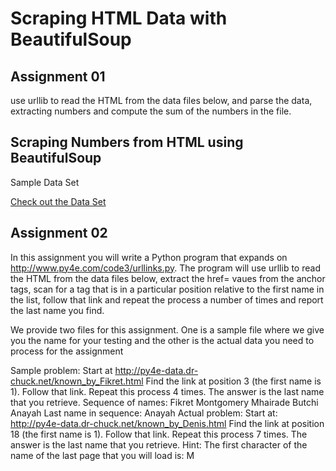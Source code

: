 # Scraping HTML Data with BeautifulSoup
<h2>Assignment 01</h2>
 use urllib to read the HTML from the data files below, and parse the data, extracting numbers and compute the sum of the numbers in the file.

<h2>Scraping Numbers from HTML using BeautifulSoup</h2>
<p>Sample Data Set</P> <a href="http://py4e-data.dr-chuck.net/comments_1806429.html">Check out the Data Set<a>
 
 
 <h2>Assignment 02</h2>
 
 In this assignment you will write a Python program that expands on http://www.py4e.com/code3/urllinks.py. The program will use urllib to read the HTML from the data files below, extract the href= vaues from the anchor tags, scan for a tag that is in a particular position relative to the first name in the list, follow that link and repeat the process a number of times and report the last name you find.

We provide two files for this assignment. One is a sample file where we give you the name for your testing and the other is the actual data you need to process for the assignment

Sample problem: Start at http://py4e-data.dr-chuck.net/known_by_Fikret.html
Find the link at position 3 (the first name is 1). Follow that link. Repeat this process 4 times. The answer is the last name that you retrieve.
Sequence of names: Fikret Montgomery Mhairade Butchi Anayah
Last name in sequence: Anayah
Actual problem: Start at: http://py4e-data.dr-chuck.net/known_by_Denis.html
Find the link at position 18 (the first name is 1). Follow that link. Repeat this process 7 times. The answer is the last name that you retrieve.
Hint: The first character of the name of the last page that you will load is: M
